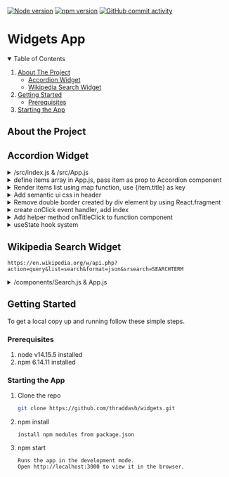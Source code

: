 [![Node version][node-shield]][node-url]
[![npm version][npm-shield]][npm-url]
[![GitHub commit activity][commits-shield]][commits-url]

# Widgets App

<!-- TABLE OF CONTENTS -->
<details open="open">
  <summary>Table of Contents</summary>
  <ol>
    <li>
      <a href="#about-the-project">About The Project</a>
      <ul>
        <li><a href="#accordion-widget">Accordion Widget</a></li>
        <li><a href="#wikipedia-search-widget">Wikipedia Search Widget</a></li>
      </ul>
    </li>
    <li>
      <a href="#getting-started">Getting Started</a>
      <ul>
        <li><a href="#prerequisites">Prerequisites</a></li>
      </ul>
    </li>
    <li><a href="#Starting the App">Starting the App</a></li>

  </ol>
</details>

## About the Project

## Accordion Widget
<details>
  <summary>/src/index.js & /src/App.js</summary>
 
### /src/App.js
 ```node
 import React from 'react';

export default () => {
    return <h1>Widgets App</h1>;
}
```
### /src/index.js
```node
import React from 'react';
import ReactDOM from 'react-dom';
import App from './App';

ReactDOM.render(<App />, document.querySelector('#root'));
```
</details>

<details>
  <summary>define items array in App.js, pass item as prop to Accordion component </summary>
 
### /src/App.js
 ```node
 import React from 'react';
import Accordion from './components/Accordion';

const items = [
    {
      title: "What is React?",
      content: "React is a front end javascript framework",
    },
    {
      title: "Why use React?",
      content: "React is a favorite JS library among engineers",
    },
    {
      title: "How do you use React?",
      content: "You use React by creating components",
    },
  ];

const App = () => {
    return ( 
        <div>
            <Accordion items={items} />
        </div>
    );
};
export default App;
```
### /src/components/Accordion.js    
### OUTPUT: 3  
```node
import React from 'react';

const Accordion = ({ items }) => {
    return <h1>{items.length}</h1>;
};

export default Accordion;
```
</details>

<details>
  <summary>Render items list using map function, use {item.title} as key</summary>
 
### /src/components/Accordion.js 
```node
import React from 'react';

const Accordion = ({ items }) => {
    const renderedItems = items.map(item => {
        return <div key={item.title}>
            <div className="title active">
                <i className="dropdown icon"></i>
                {item.title}
            </div>
            <div className="content active">
                <p>{item.content}</p>
            </div>
        </div>
    });

    return <div className="ui styled accordion">{renderedItems}</div>
};

export default Accordion;
```
</details>

<details>
  <summary>Add semantic ui css in header</summary>
  
 ### public/index.html 
 ```node
 <link rel="stylesheet" href="https://cdnjs.cloudflare.com/ajax/libs/semantic-ui/2.4.1/semantic.min.css" />
 ```
</details>

<details>
  <summary>Remove double border created by div element by using React.fragment</summary>
 
### /src/components/Accordion.js 
```node
import React from 'react';

const Accordion = ({ items }) => {
    const renderedItems = items.map((item) => {
        return (
          <React.fragment key={item.title}>
            <div className="title active">
              <i className="dropdown icon"></i>
              {item.title}
            </div>
            <div className="content active">
              <p>{item.content}</p>
            </div>
          </React.fragment>
        );
    });
    return <div className="ui styled accordion">{renderedItems}</div>
};

export default Accordion;
```
</details>

<details>
  <summary>create onClick event handler, add index</summary>
  
 ### /src/components/Accordion.js
 ```node
 import React from 'react';

const Accordion = ({ items }) => {
    const renderedItems = items.map((item, index) => {
        return (
            <React.Fragment key={item.title}>
                <div 
                    className="title active"
                    onClick={() => console.log('Title Clicked', index)}
                >
                    <i className="dropdown icon"></i>
                    {item.title}
                </div>
                <div className="content active">
                    <p>{item.content}</p>
                </div>
            </React.Fragment>
        );
    });
    return <div className="ui styled accordion">{renderedItems}</div>
};

export default Accordion;
 ```
</details>

<details>
  <summary>Add helper method onTitleClick to function component</summary>
  
 ### /src/components/Accordion.js
 ```node
 import React from 'react';

const Accordion = ({ items }) => {
    const onTitleClick = (index) => {
        console.log('Title clicked', index);
    };

    const renderedItems = items.map((item, index) => {
        return (
            <React.Fragment key={item.title}>
                <div 
                    className="title active"
                    onClick={() => onTitleClick(index)}
                >
                    <i className="dropdown icon"></i>
                    {item.title}
                </div>
                <div className="content active">
                    <p>{item.content}</p>
                </div>
            </React.Fragment>
        );
    });
    return <div className="ui styled accordion">{renderedItems}</div>
};

export default Accordion;
 ```
</details>

<details>
  <summary>useState hook system</summary>

|                | Class Components                      |   | Function Components  |
|:---------------|:--------------------------------------|:--|:---------------------|
| Initialization | state = { activeIndex:0 }             |-> | useState(0);         |
| Reference      | this.state.activeIndex                |-> | activeIndex;         |
| Updates        | this.setState({ activeIndex: 10 })    |-> | setActiveIndex(10);  |

### Multiple states components
|                | Class Components                              |   | Function Components                                |
|:---------------|:----------------------------------------------|:--|:---------------------------------------------------|
| Initialization | state = { activeIndex:0, term: '' }           |-> | const [activeindex, setActiveIndex] = useState(0); |
|                |                                               |   | const [term, setTerm] = useState('');              |
| Reference      | this.state.activeIndex;                       |-> | activeIndex;                                       |
|                | this.state.term;                              |   | term;                                              |
| Updates        | this.setState({ activeIndex: 10, term: 'hi' })|-> | setActiveIndex(10);                                |
|                |                                               |   | setTerm('hi');                                     |

### Excercise: useState click counter
```node
import React from 'react';
// Don't modify this line. It is here to make React
// work correctly in this exercise environment.
const useState = React.useState;

// don't change the Component name "App"
export default function App() {
    const onButtonClick = () => {
        
    };
    
    return (
        <div>
            <button onClick={onButtonClick}>Click Me!</button>
            
            <h1>Current Count:</h1>
        </div>
    );
}
```

```node
 import React from 'react';
// Don't modify this line. It is here to make React
// work correctly in this exercise environment.
const useState = React.useState;

// don't change the Component name "App"
export default function App() {

// 1.) whenever you call useState, get back two element inside of an array destructuring     
    const [count, setCount] = useState(0);
    
    const onButtonClick = () => {
        setCount(count + 1);
    };
   
// 2.) update JSX block <h1>Current Count: {count}, referencing count from the useState,
// 3.) onClick event, update setCount(count + 1);, once called, entire component re-render

    return (
        <div>
            <button onClick={onButtonClick}>Click Me!</button>
            
            <h1>Current Count: {count}</h1>
        </div>
    );
}
```
</details>

## Wikipedia Search Widget
```
https://en.wikipedia.org/w/api.php?action=query&list=search&format=json&srsearch=SEARCHTERM
```

<details>
  <summary>/components/Search.js & App.js</summary>

### /components/Search.js
```node
import React from 'react';

const Search = () => {
    return <h1>Search</h1>;
}

export default Search; 
```

### App.js
```node
import React from 'react';
import Accordion from './components/Accordion';
import Search from './components/Search';

const items = [
    {
      title: "What is React?",
      content: "React is a front end javascript framework",
    },
    {
      title: "Why use React?",
      content: "React is a favorite JS library among engineers",
    },
    {
      title: "How do you use React?",
      content: "You use React by creating components",
    },
  ];
const App = () => {
    return ( 
        <div>
            <Search/>
        </div>
    );
};
export default App;
```
</details>

<!-- GETTING STARTED -->
## Getting Started
To get a local copy up and running follow these simple steps.

### Prerequisites
1. node v14.15.5 installed
2. npm 6.14.11 installed


  
### Starting the App

1. Clone the repo
   ```sh
   git clone https://github.com/thraddash/widgets.git
   ```
2. npm install
   ```
   install npm modules from package.json
   ```
3. npm start
   ```
   Runs the app in the development mode.
   Open http://localhost:3000 to view it in the browser.
   ``` 
   
<!-- MARKDOWN LINKS & IMAGES -->
[node-shield]: https://img.shields.io/badge/node-v14.15.5-blue
[node-url]: https://nodejs.org/
[npm-shield]: https://img.shields.io/badge/npm-v6.14.11-orange
[npm-url]: https://www.npmjs.com/package/npm-install
[commits-shield]: https://img.shields.io/badge/commits-38-green.svg
[commits-url]: https://img.shields.io/github/commit-activity/y/thraddash/widgets
[product-screenshot]: /src/images/mockup.png
